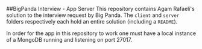 ##BigPanda Interview - App Server
This repository contains Agam Rafaeli's solution to the interview request by Big Panda. The `client` and `server` folders respectively each hold an entire solution (including a `README`).

In order for the app in this repository to work one must have a local instance of a MongoDB running and listening on port 27017.